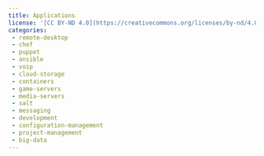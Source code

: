 ```yaml
---
title: Applications
license: '[CC BY-ND 4.0](https://creativecommons.org/licenses/by-nd/4.0)'
categories:
 - remote-desktop
 - chef
 - puppet
 - ansible
 - voip
 - cloud-storage
 - containers
 - game-servers
 - media-servers
 - salt
 - messaging
 - development
 - configuration-management
 - project-management
 - big-data
---
```

